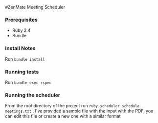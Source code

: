 #ZenMate Meeting Scheduler

### Prerequisites
  * Ruby 2.4
  * Bundle

### Install Notes

Run `bundle install`

### Running tests

Run `bundle exec rspec`

### Running the scheduler

From the root directory of the project run `ruby scheduler schedule meetings.txt` , I've provided a sample file with the input with the PDF, you can edit this file or create a new one with a similar format

